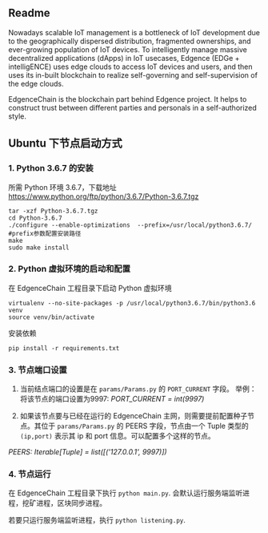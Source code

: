 ## Readme

Nowadays scalable IoT management is a bottleneck of IoT development due to the geographically dispersed distribution, fragmented ownerships, and ever-growing population of IoT devices. To intelligently manage massive decentralized applications (dApps) in IoT usecases, Edgence (EDGe + intelligENCE) uses edge clouds to access IoT devices and users, and then uses its in-built blockchain to realize self-governing and self-supervision of the edge clouds.

EdgenceChain is the blockchain part behind Edgence project. It helps to construct trust between different parties and personals in a self-authorized style.

## Ubuntu 下节点启动方式

### 1. Python 3.6.7 的安装

所需 Python 环境 3.6.7，下载地址 https://www.python.org/ftp/python/3.6.7/Python-3.6.7.tgz 

```
tar -xzf Python-3.6.7.tgz
cd Python-3.6.7
./configure --enable-optimizations  --prefix=/usr/local/python3.6.7/
#prefix参数配置安装路径
make 
sudo make install
```

### 2. Python 虚拟环境的启动和配置

在 EdgenceChain 工程目录下启动 Python 虚拟环境

```
virtualenv --no-site-packages -p /usr/local/python3.6.7/bin/python3.6  venv
source venv/bin/activate
```

安装依赖

```
pip install -r requirements.txt
```

### 3. 节点端口设置

1. 当前结点端口的设置是在 `params/Params.py` 的 `PORT_CURRENT` 字段。 举例：将该节点的端口设置为9997: *PORT_CURRENT = int(9997)*

2. 如果该节点要与已经在运行的 EdgenceChain 主网，则需要提前配置种子节点。其位于 `params/Params.py` 的 PEERS 字段，节点由一个 Tuple 类型的 `(ip,port)` 表示其 ip 和 port 信息。可以配置多个这样的节点。

*PEERS: Iterable[Tuple] = list([('127.0.0.1', 9997)])*

### 4. 节点运行

在 EdgenceChain 工程目录下执行 `python main.py`. 会默认运行服务端监听进程，挖矿进程，区块同步进程。

若要只运行服务端监听进程，执行 `python listening.py`.
